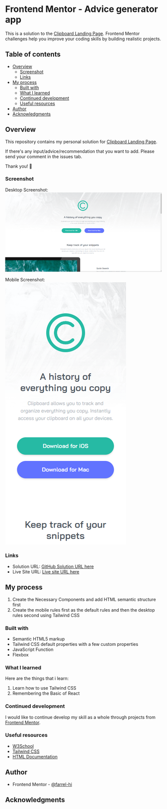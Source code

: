 # Frontend Mentor - Advice generator app

This is a solution to the [Clipboard Landing Page](https://www.frontendmentor.io/challenges/clipboard-landing-page-5cc9bccd6c4c91111378ecb9). Frontend Mentor challenges help you improve your coding skills by building realistic projects. 

## Table of contents
- [Overview](#overview)
  - [Screenshot](#screenshot)
  - [Links](#links)
- [My process](#my-process)
  - [Built with](#built-with)
  - [What I learned](#what-i-learned)
  - [Continued development](#continued-development)
  - [Useful resources](#useful-resources)
- [Author](#author)
- [Acknowledgments](#acknowledgments)

## Overview
This repository contains my personal solution for [Clipboard Landing Page](https://www.frontendmentor.io/challenges/clipboard-landing-page-5cc9bccd6c4c91111378ecb9).

If there's any input/advice/recommendation that you want to add. Please send your comment in the issues tab.

Thank you! 🙏

### Screenshot

Desktop Screenshot:
![](./screenshot/desktop-screenshot.png)

Mobile Screenshot:
![](./screenshot/mobile-screenshot.png)


### Links

- Solution URL: [GitHub Solution URL here](https://github.com/farrel-hi/clipboard-landing-page-react)
- Live Site URL: [Live site URL here](https://farrel-hi.github.io/clipboard-landing-page-react/)

## My process
1. Create the Necessary Components and add HTML semantic structure first
2. Create the mobile rules first as the default rules and then the desktop rules second using Tailwind CSS

### Built with

- Semantic HTML5 markup
- Tailwind CSS default properties with a few custom properties
- JavaScript Function
- Flexbox

### What I learned

Here are the things that i learn:
1. Learn how to use Tailwind CSS
2. Remembering the Basic of React

### Continued development

I would like to continue develop my skill as a whole through projects from [Frontend Mentor](https://www.frontendmentor.io/).

### Useful resources

- [W3School](https://www.w3schools.com/)
- [Tailwind CSS](https://tailwindcss.com/)
- [HTML Documentation](https://developer.mozilla.org/en-US/docs/Web/HTML)

## Author

- Frontend Mentor - [@farrel-hi](https://www.frontendmentor.io/profile/farrel-hi)

## Acknowledgments
